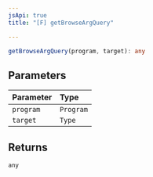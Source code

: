 ```yaml
---
jsApi: true
title: "[F] getBrowseArgQuery"

---
```

```ts
getBrowseArgQuery(program, target): any
```

## Parameters

| Parameter | Type |
| :------ | :------ |
| `program` | `Program` |
| `target` | `Type` |

## Returns

`any`
